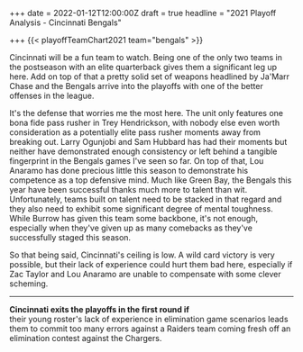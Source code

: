+++
date = 2022-01-12T12:00:00Z
draft = true
headline = "2021 Playoff Analysis - Cincinnati Bengals"

+++
{{< playoffTeamChart2021 team="bengals" >}}

Cincinnati will be a fun team to watch. Being one of the only two teams in the postseason with an elite quarterback gives them a significant leg up here. Add on top of that a pretty solid set of weapons headlined by Ja'Marr Chase and the Bengals arrive into the playoffs with one of the better offenses in the league.

It's the defense that worries me the most here. The unit only features one bona fide pass rusher in Trey Hendrickson, with nobody else even worth consideration as a potentially elite pass rusher moments away from breaking out. Larry Ogunjobi and Sam Hubbard has had their moments but neither have demonstrated enough consistency or left behind a tangible fingerprint in the Bengals games I've seen so far. On top of that, Lou Anaramo has done precious little this season to demonstrate his competence as a top defensive mind. Much like Green Bay, the Bengals this year have been successful thanks much more to talent than wit. Unfortunately, teams built on talent need to be stacked in that regard and they also need to exhibit some significant degree of mental toughness. While Burrow has given this team some backbone, it's not enough, especially when they've given up as many comebacks as they've successfully staged this season.

So that being said, Cincinnati's ceiling is low. A wild card victory is very possible, but their lack of experience could hurt them bad here, especially if Zac Taylor and Lou Anaramo are unable to compensate with some clever scheming.

***

**Cincinnati exits the playoffs in the first round if**  
their young roster's lack of experience in elimination game scenarios leads them to commit too many errors against a Raiders team coming fresh off an elimination contest against the Chargers.